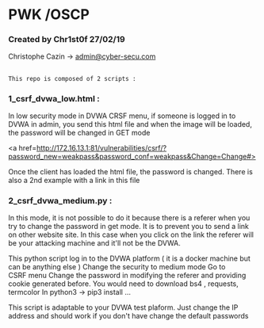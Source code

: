 # PWK /OSCP
### Created by Chr1st0f 27/02/19
Christophe Cazin -> admin@cyber-secu.com
##
    This repo is composed of 2 scripts : 
    
###    1_csrf_dvwa_low.html :
    
   In low security mode in DVWA CRSF menu, if someone is logged in 
   to DVWA in admin, you send this html file and when the image will
   be loaded, the password will be changed in GET mode 
   
   <a href=http://172.16.13.1:81/vulnerabilities/csrf/?password_new=weakpass&password_conf=weakpass&Change=Change#>
    
   Once the client has loaded the html file, the password is changed. 
   There is also a 2nd example with a link in this file 
    
###    2_csrf_dvwa_medium.py :
    
   In this mode, it is not possible to do it because there is a referer 
   when you try to change the password in get mode.
   It is to prevent you to send a link on other website site. 
   In this case when you click on the link the referer will be your 
   attacking machine and it'll not be the DVWA. 
     
   This python script log in to the DVWA platform 
   ( it is a docker machine but can be anything else )
   Change the security to medium mode 
   Go to CSRF menu 
   Change the password in modifying the referer and providing cookie 
   generated before. 
   You would need to download bs4 , requests, termcolor
   In python3 -> pip3 install ... 
   
   This script is adaptable to your DVWA test plaform. Just change the 
   IP address and should work if you don't have change the default passwords
   